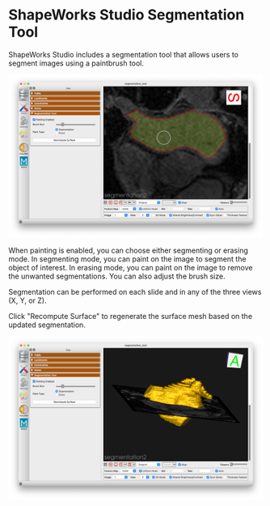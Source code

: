 # ShapeWorks Studio Segmentation Tool

ShapeWorks Studio includes a segmentation tool that allows users to segment images using a paintbrush tool.

![Segmentation Tool](../img/studio/segmentation_tool.png)

When painting is enabled, you can choose either segmenting or erasing mode. In segmenting mode, you can paint on the image to segment the object of interest. In erasing mode, you can paint on the image to remove the unwanted segmentations. You can also adjust the brush size.

Segmentation can be performed on each slide and in any of the three views (X, Y, or Z).

Click "Recompute Surface" to regenerate the surface mesh based on the updated segmentation.

![Segmentation Tool Result](../img/studio/segmentation_tool2.png)
